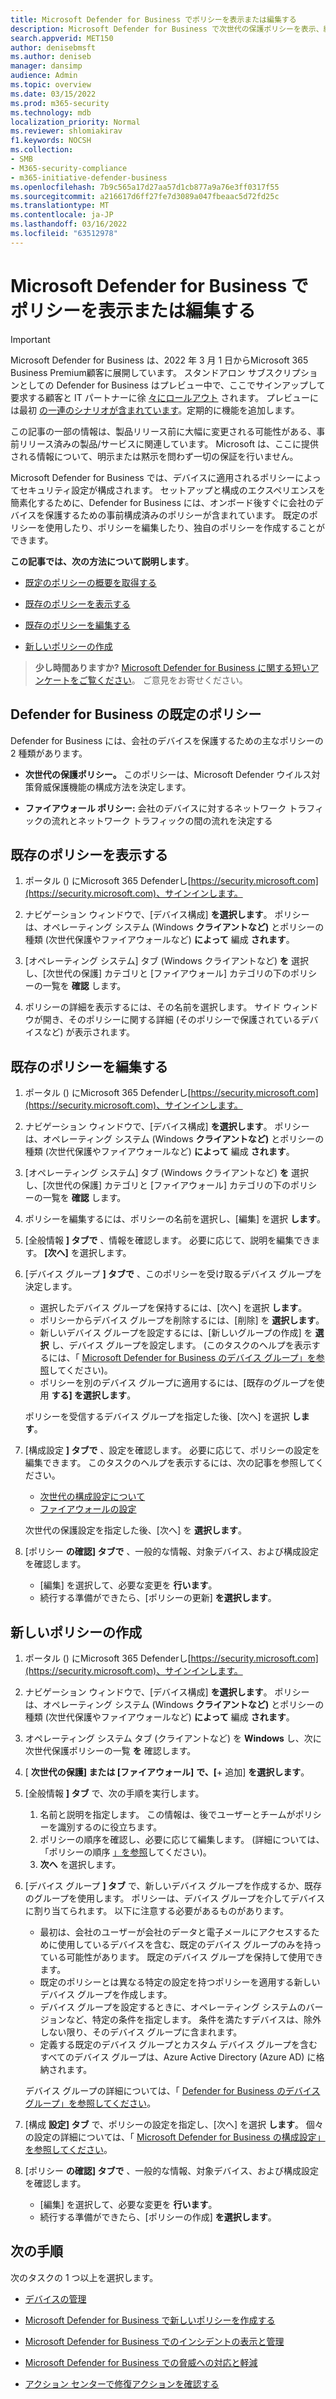 ```yaml
---
title: Microsoft Defender for Business でポリシーを表示または編集する
description: Microsoft Defender for Business で次世代の保護ポリシーを表示、編集、作成、および削除する方法について説明します。
search.appverid: MET150
author: denisebmsft
ms.author: deniseb
manager: dansimp
audience: Admin
ms.topic: overview
ms.date: 03/15/2022
ms.prod: m365-security
ms.technology: mdb
localization_priority: Normal
ms.reviewer: shlomiakirav
f1.keywords: NOCSH
ms.collection:
- SMB
- M365-security-compliance
- m365-initiative-defender-business
ms.openlocfilehash: 7b9c565a17d27aa57d1cb877a9a76e3ff0317f55
ms.sourcegitcommit: a216617d6ff27fe7d3089a047fbeaac5d72fd25c
ms.translationtype: MT
ms.contentlocale: ja-JP
ms.lasthandoff: 03/16/2022
ms.locfileid: "63512978"
---
```

# <a name="view-or-edit-policies-in-microsoft-defender-for-business"></a>Microsoft Defender for Business でポリシーを表示または編集する

> [!IMPORTANT]
> Microsoft Defender for Business は、2022 年 3 月 1 日からMicrosoft 365 Business Premium顧客に展開しています。[](../../business-premium/index.md) スタンドアロン サブスクリプションとしての Defender for Business はプレビュー中で、ここでサインアップして要求する顧客と IT パートナーに徐 [々にロールアウト](https://aka.ms/mdb-preview) されます。 プレビューには最初 [の一連のシナリオが含まれています](mdb-tutorials.md#try-these-preview-scenarios)。定期的に機能を追加します。
> 
> この記事の一部の情報は、製品リリース前に大幅に変更される可能性がある、事前リリース済みの製品/サービスに関連しています。 Microsoft は、ここに提供される情報について、明示または黙示を問わず一切の保証を行いません。 

Microsoft Defender for Business では、デバイスに適用されるポリシーによってセキュリティ設定が構成されます。 セットアップと構成のエクスペリエンスを簡素化するために、Defender for Business には、オンボード後すぐに会社のデバイスを保護するための事前構成済みのポリシーが含まれています。 既定のポリシーを使用したり、ポリシーを編集したり、独自のポリシーを作成することができます。

**この記事では、次の方法について説明します**。

- [既定のポリシーの概要を取得する](#default-policies-in-defender-for-business)

- [既存のポリシーを表示する](#view-your-existing-policies)

- [既存のポリシーを編集する](#edit-an-existing-policy)

- [新しいポリシーの作成](#create-a-new-policy)

>
> **少し時間ありますか?**
> <a href="https://microsoft.qualtrics.com/jfe/form/SV_0JPjTPHGEWTQr4y" target="_blank">Microsoft Defender for Business に関する短いアンケートをご覧ください</a>。 ご意見をお寄せください。
>

## <a name="default-policies-in-defender-for-business"></a>Defender for Business の既定のポリシー

Defender for Business には、会社のデバイスを保護するための主なポリシーの 2 種類があります。

- **次世代の保護ポリシー。** このポリシーは、Microsoft Defender ウイルス対策脅威保護機能の構成方法を決定します。

- **ファイアウォール ポリシー:** 会社のデバイスに対するネットワーク トラフィックの流れとネットワーク トラフィックの間の流れを決定する


## <a name="view-your-existing-policies"></a>既存のポリシーを表示する

1. ポータル () にMicrosoft 365 Defenderし[https://security.microsoft.com](https://security.microsoft.com)、サインインします。 

2. ナビゲーション ウィンドウで、[デバイス構成] **を選択します**。 ポリシーは、オペレーティング システム (Windows **クライアントなど)** とポリシーの種類 (次世代保護やファイアウォールなど) **によって** 編成 **されます**。 

3. [オペレーティング システム] タブ (Windows クライアントなど) **を** 選択し、[次世代の保護] カテゴリと [ファイアウォール] カテゴリの下のポリシーの一覧を **確認** します。 

4. ポリシーの詳細を表示するには、その名前を選択します。 サイド ウィンドウが開き、そのポリシーに関する詳細 (そのポリシーで保護されているデバイスなど) が表示されます。

## <a name="edit-an-existing-policy"></a>既存のポリシーを編集する

1. ポータル () にMicrosoft 365 Defenderし[https://security.microsoft.com](https://security.microsoft.com)、サインインします。 

2. ナビゲーション ウィンドウで、[デバイス構成] **を選択します**。 ポリシーは、オペレーティング システム (Windows **クライアントなど)** とポリシーの種類 (次世代保護やファイアウォールなど) **によって** 編成 **されます**。 

3. [オペレーティング システム] タブ (Windows クライアントなど) **を** 選択し、[次世代の保護] カテゴリと [ファイアウォール] カテゴリの下のポリシーの一覧を **確認** します。 

4. ポリシーを編集するには、ポリシーの名前を選択し、[編集] を選択 **します**。

5. [全般情報 **] タブで** 、情報を確認します。 必要に応じて、説明を編集できます。 **[次へ]** を選択します。

6. [デバイス グループ **] タブで** 、このポリシーを受け取るデバイス グループを決定します。  

   - 選択したデバイス グループを保持するには、[次へ] を選択 **します**。
   - ポリシーからデバイス グループを削除するには、[削除] を **選択します**。
   - 新しいデバイス グループを設定するには、[新しいグループの作成] を **選択** し、デバイス グループを設定します。 (このタスクのヘルプを表示するには、「 [Microsoft Defender for Business のデバイス グループ」を参照](mdb-create-edit-device-groups.md)してください)。
   - ポリシーを別のデバイス グループに適用するには、[既存のグループを使用 **する] を選択します**。

   ポリシーを受信するデバイス グループを指定した後、[次へ] を選択 **します**。

7. [構成設定 **] タブで** 、設定を確認します。 必要に応じて、ポリシーの設定を編集できます。 このタスクのヘルプを表示するには、次の記事を参照してください。 

   - [次世代の構成設定について](mdb-next-gen-configuration-settings.md)   
   - [ファイアウォールの設定](mdb-firewall.md)

   次世代の保護設定を指定した後、[次へ] を **選択します**。

8. [ポリシー **の確認] タブで** 、一般的な情報、対象デバイス、および構成設定を確認します。 

   - [編集] を選択して、必要な変更を **行います**。
   - 続行する準備ができたら、[ポリシーの更新] **を選択します**。

## <a name="create-a-new-policy"></a>新しいポリシーの作成

1. ポータル () にMicrosoft 365 Defenderし[https://security.microsoft.com](https://security.microsoft.com)、サインインします。 

2. ナビゲーション ウィンドウで、[デバイス構成] **を選択します**。 ポリシーは、オペレーティング システム (Windows **クライアントなど)** とポリシーの種類 (次世代保護やファイアウォールなど) **によって** 編成 **されます**。 

3. オペレーティング システム タブ (クライアントなど) を **Windows** し、次に次世代保護ポリシーの一覧 **を** 確認します。 

4. [ **次世代の保護] または [ファイアウォール]** **で、[**+ 追加] **を選択します**。

5. [全般情報 **] タブ** で、次の手順を実行します。

   1. 名前と説明を指定します。 この情報は、後でユーザーとチームがポリシーを識別するのに役立ちます。
   2. ポリシーの順序を確認し、必要に応じて編集します。 (詳細については、「ポリシーの順序 [」を参照](mdb-policy-order.md)してください)。
   3. **次へ** を選択します。 

7. [デバイス グループ **] タブ** で、新しいデバイス グループを作成するか、既存のグループを使用します。 ポリシーは、デバイス グループを介してデバイスに割り当てられます。 以下に注意する必要があるものがあります。

   - 最初は、会社のユーザーが会社のデータと電子メールにアクセスするために使用しているデバイスを含む、既定のデバイス グループのみを持っている可能性があります。 既定のデバイス グループを保持して使用できます。
   - 既定のポリシーとは異なる特定の設定を持つポリシーを適用する新しいデバイス グループを作成します。 
   - デバイス グループを設定するときに、オペレーティング システムのバージョンなど、特定の条件を指定します。 条件を満たすデバイスは、除外しない限り、そのデバイス グループに含まれます。 
   - 定義する既定のデバイス グループとカスタム デバイス グループを含むすべてのデバイス グループは、Azure Active Directory (Azure AD) に格納されます。

   デバイス グループの詳細については、「 [Defender for Business のデバイス グループ」を参照してください](mdb-create-edit-device-groups.md)。

8. [構成 **設定] タブ** で、ポリシーの設定を指定し、[次へ] を選択 **します**。 個々の設定の詳細については、「 [Microsoft Defender for Business の構成設定」を参照してください](mdb-next-gen-configuration-settings.md)。

9. [ポリシー **の確認] タブで** 、一般的な情報、対象デバイス、および構成設定を確認します。 

   - [編集] を選択して、必要な変更を **行います**。
   - 続行する準備ができたら、[ポリシーの作成] **を選択します**。


## <a name="next-steps"></a>次の手順

次のタスクの 1 つ以上を選択します。

- [デバイスの管理](mdb-manage-devices.md)

- [Microsoft Defender for Business で新しいポリシーを作成する](mdb-create-new-policy.md)

- [Microsoft Defender for Business でのインシデントの表示と管理](mdb-view-manage-incidents.md)

- [Microsoft Defender for Business での脅威への対応と軽減](mdb-respond-mitigate-threats.md)

- [アクション センターで修復アクションを確認する](mdb-review-remediation-actions.md)